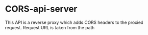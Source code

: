# CORS-api-server
This API is a reverse proxy which adds CORS headers to the proxied request. Request URL is taken from the path
